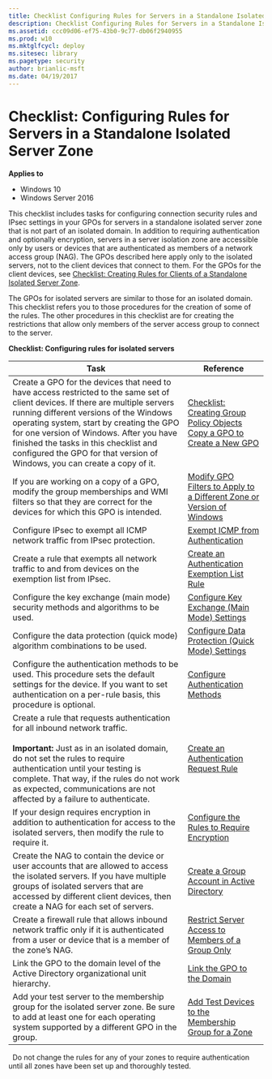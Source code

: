 ```yaml
---
title: Checklist Configuring Rules for Servers in a Standalone Isolated Server Zone (Windows 10)
description: Checklist Configuring Rules for Servers in a Standalone Isolated Server Zone
ms.assetid: ccc09d06-ef75-43b0-9c77-db06f2940955
ms.prod: w10
ms.mktglfcycl: deploy
ms.sitesec: library
ms.pagetype: security
author: brianlic-msft
ms.date: 04/19/2017
---
```


# Checklist: Configuring Rules for Servers in a Standalone Isolated Server Zone

**Applies to**
-   Windows 10
-   Windows Server 2016

This checklist includes tasks for configuring connection security rules and IPsec settings in your GPOs for servers in a standalone isolated server zone that is not part of an isolated domain. In addition to requiring authentication and optionally encryption, servers in a server isolation zone are accessible only by users or devices that are authenticated as members of a network access group (NAG). The GPOs described here apply only to the isolated servers, not to the client devices that connect to them. For the GPOs for the client devices, see [Checklist: Creating Rules for Clients of a Standalone Isolated Server Zone](checklist-creating-rules-for-clients-of-a-standalone-isolated-server-zone.md).

The GPOs for isolated servers are similar to those for an isolated domain. This checklist refers you to those procedures for the creation of some of the rules. The other procedures in this checklist are for creating the restrictions that allow only members of the server access group to connect to the server.

**Checklist: Configuring rules for isolated servers**

| Task | Reference |
| - | - |
| Create a GPO for the devices that need to have access restricted to the same set of client devices. If there are multiple servers running different versions of the Windows operating system, start by creating the GPO for one version of Windows. After you have finished the tasks in this checklist and configured the GPO for that version of Windows, you can create a copy of it. | [Checklist: Creating Group Policy Objects](checklist-creating-group-policy-objects.md) <br/>[Copy a GPO to Create a New GPO](copy-a-gpo-to-create-a-new-gpo.md)| 
| If you are working on a copy of a GPO, modify the group memberships and WMI filters so that they are correct for the devices for which this GPO is intended. | [Modify GPO Filters to Apply to a Different Zone or Version of Windows](modify-gpo-filters-to-apply-to-a-different-zone-or-version-of-windows.md) |
| Configure IPsec to exempt all ICMP network traffic from IPsec protection. | [Exempt ICMP from Authentication](exempt-icmp-from-authentication.md)| 
| Create a rule that exempts all network traffic to and from devices on the exemption list from IPsec. | [Create an Authentication Exemption List Rule](create-an-authentication-exemption-list-rule.md) |
| Configure the key exchange (main mode) security methods and algorithms to be used. | [Configure Key Exchange (Main Mode) Settings](configure-key-exchange-main-mode-settings.md)| 
| Configure the data protection (quick mode) algorithm combinations to be used. | [Configure Data Protection (Quick Mode) Settings](configure-data-protection-quick-mode-settings.md)| 
| Configure the authentication methods to be used. This procedure sets the default settings for the device. If you want to set authentication on a per-rule basis, this procedure is optional.| [Configure Authentication Methods](configure-authentication-methods.md) |
| Create a rule that requests authentication for all inbound network traffic. <br/><br/>**Important:**  Just as in an isolated domain, do not set the rules to require authentication until your testing is complete. That way, if the rules do not work as expected, communications are not affected by a failure to authenticate.| [Create an Authentication Request Rule](create-an-authentication-request-rule.md)| 
| If your design requires encryption in addition to authentication for access to the isolated servers, then modify the rule to require it. | [Configure the Rules to Require Encryption](configure-the-rules-to-require-encryption.md)| 
| Create the NAG to contain the device or user accounts that are allowed to access the isolated servers. If you have multiple groups of isolated servers that are accessed by different client devices, then create a NAG for each set of servers.| [Create a Group Account in Active Directory](create-a-group-account-in-active-directory.md) |
| Create a firewall rule that allows inbound network traffic only if it is authenticated from a user or device that is a member of the zone’s NAG.| [Restrict Server Access to Members of a Group Only](restrict-server-access-to-members-of-a-group-only.md)| 
| Link the GPO to the domain level of the Active Directory organizational unit hierarchy. | [Link the GPO to the Domain](link-the-gpo-to-the-domain.md)| 
| Add your test server to the membership group for the isolated server zone. Be sure to add at least one for each operating system supported by a different GPO in the group.| [Add Test Devices to the Membership Group for a Zone](add-test-devices-to-the-membership-group-for-a-zone.md)| 
 
Do not change the rules for any of your zones to require authentication until all zones have been set up and thoroughly tested.

